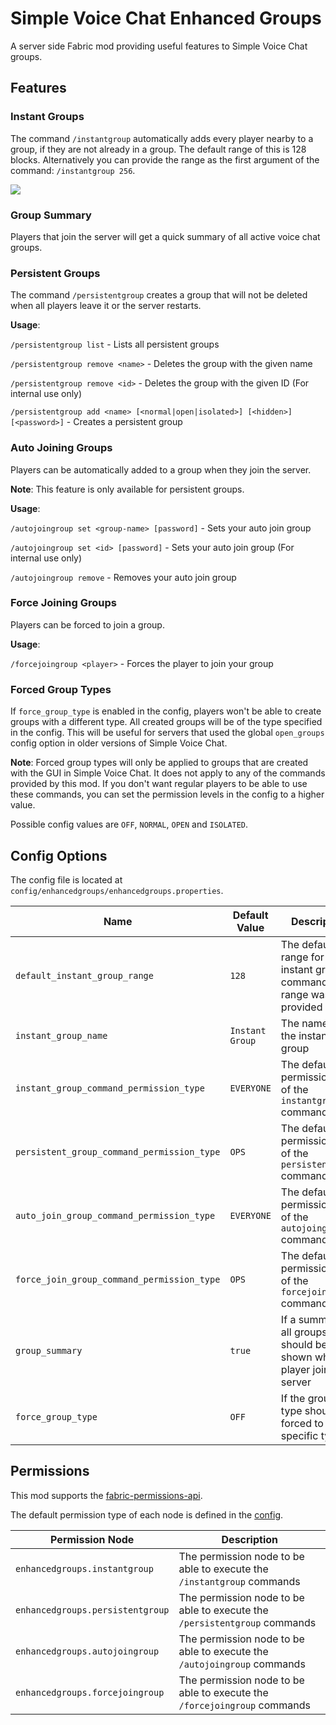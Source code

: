 # Simple Voice Chat Enhanced Groups

A server side Fabric mod providing useful features to Simple Voice Chat groups.

## Features

### Instant Groups

The command `/instantgroup`  automatically adds every player nearby to a group,
if they are not already in a group.
The default range of this is 128 blocks.
Alternatively you can provide the range as the first argument of the command: `/instantgroup 256`.

![](https://media0.giphy.com/media/dDEqQ6hIwd9NvWscGF/giphy.gif)

### Group Summary

Players that join the server will get a quick summary of all active voice chat groups.

### Persistent Groups

The command `/persistentgroup` creates a group that will not be deleted when all players leave it or the server
restarts.

**Usage**:

`/persistentgroup list` - Lists all persistent groups

`/persistentgroup remove <name>` - Deletes the group with the given name

`/persistentgroup remove <id>` - Deletes the group with the given ID (For internal use only)

`/persistentgroup add <name> [<normal|open|isolated>] [<hidden>] [<password>]` - Creates a persistent group

### Auto Joining Groups

Players can be automatically added to a group when they join the server.

**Note**: This feature is only available for persistent groups.

**Usage**:

`/autojoingroup set <group-name> [password]` - Sets your auto join group

`/autojoingroup set <id> [password]` - Sets your auto join group (For internal use only)

`/autojoingroup remove` - Removes your auto join group

### Force Joining Groups

Players can be forced to join a group.

**Usage**:

`/forcejoingroup <player>` - Forces the player to join your group

### Forced Group Types

If `force_group_type` is enabled in the config, players won't be able to create groups with a different type.
All created groups will be of the type specified in the config.
This will be useful for servers that used the global `open_groups` config option in older versions of Simple Voice Chat.

**Note**: Forced group types will only be applied to groups that are created with the GUI in Simple Voice Chat.
It does not apply to any of the commands provided by this mod.
If you don't want regular players to be able to use these commands,
you can set the permission levels in the config to a higher value.

Possible config values are `OFF`, `NORMAL`, `OPEN` and `ISOLATED`.

## Config Options

The config file is located at `config/enhancedgroups/enhancedgroups.properties`.

| Name                                       | Default Value   | Description                                                               |
|--------------------------------------------|-----------------|---------------------------------------------------------------------------|
| `default_instant_group_range`              | `128`           | The default range for the instant group command if no range was provided  |
| `instant_group_name`                       | `Instant Group` | The name of the instant group                                             |
| `instant_group_command_permission_type`    | `EVERYONE`      | The default permission type of the `instantgroup` command                 |
| `persistent_group_command_permission_type` | `OPS`           | The default permission type of the `persistentgroup` command              |
| `auto_join_group_command_permission_type`  | `EVERYONE`      | The default permission type of the `autojoingroup` command                |
| `force_join_group_command_permission_type` | `OPS`           | The default permission type of the `forcejoingroup` command               |
| `group_summary`                            | `true`          | If a summary of all groups should be shown when a player joins the server |
| `force_group_type`                         | `OFF`           | If the group type should be forced to a specific type                     |

## Permissions

This mod supports the [fabric-permissions-api](https://github.com/lucko/fabric-permissions-api).

The default permission type of each node is defined in the [config](#config-options).

| Permission Node                  | Description                                                               |
|----------------------------------|---------------------------------------------------------------------------|
| `enhancedgroups.instantgroup`    | The permission node to be able to execute the `/instantgroup` commands    |
| `enhancedgroups.persistentgroup` | The permission node to be able to execute the `/persistentgroup` commands |
| `enhancedgroups.autojoingroup`   | The permission node to be able to execute the `/autojoingroup` commands   |
| `enhancedgroups.forcejoingroup`  | The permission node to be able to execute the `/forcejoingroup` commands  |

